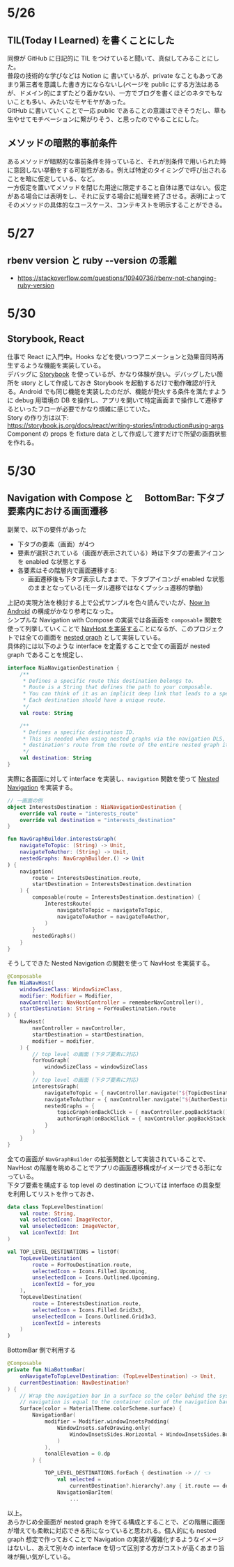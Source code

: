 # 5/26
## TIL(Today I Learned) を書くことにした
同僚が GitHub に日記的に TIL をつけていると聞いて、真似してみることにした。  
普段の技術的な学びなどは Notion に 書いているが、private なこともあってあまり第三者を意識した書き方にならないし(ページを public にする方法はあるが、ドメイン的にまずたどり着かない)、一方でブログを書くほどのネタでもないことも多い、みたいなモヤモヤがあった。  
GitHub に書いていくことで一応 public であることの意識はできそうだし、草も生やせてモチベーションに繋がりそう、と思ったのでやることにした。

## メソッドの暗黙的事前条件
あるメソッドが暗黙的な事前条件を持っていると、それが別条件で用いられた時に意図しない挙動をする可能性がある。例えば特定のタイミングで呼び出されることを暗に仮定している、など。  
一方仮定を置いてメソッドを閉じた用途に限定すること自体は悪ではない。仮定がある場合には表明をし、それに反する場合に処理を終了させる。表明によってそのメソッドの具体的なユースケース、コンテキストを明示することができる。  

# 5/27
## rbenv version と ruby --version の乖離
- https://stackoverflow.com/questions/10940736/rbenv-not-changing-ruby-version  

# 5/30
## Storybook, React
仕事で React に入門中。Hooks などを使いつつアニメーションと効果音同時再生するような機能を実装している。  
デバッグに [Storybook](https://storybook.js.org/) を使っているが、かなり体験が良い。デバッグしたい箇所を story として作成しておき Storybook を起動するだけで動作確認が行える。Android でも同じ機能を実装したのだが、機能が発火する条件を満たすように debug 用環境の DB を操作し、アプリを開いて特定画面まで操作して遷移するといったフローが必要でかなり煩雑に感じていた。  
Story の作り方は以下:  
https://storybook.js.org/docs/react/writing-stories/introduction#using-args  
Component の props を fixture data として作成して渡すだけで所望の画面状態を作れる。

# 5/30
## Navigation with Compose と　 BottomBar: 下タブ要素内における画面遷移
副業で、以下の要件があった
- 下タブの要素（画面）が4つ
- 要素が選択されている（画面が表示されている）時は下タブの要素アイコンを enabled な状態とする
- 各要素はその階層内で画面遷移する:
  - 画面遷移後も下タブ表示したままで、下タブアイコンが enabled な状態のままとなっている(モーダル遷移ではなくプッシュ遷移的挙動）

上記の実現方法を検討する上で公式サンプルを色々読んでいたが、[Now In Android](https://github.com/android/nowinandroid) の構成がかなり参考になった。  
シンプルな Navigation with Compose の実装では各画面を `composable` 関数を使って列挙していくことで [NavHost を実装する](https://developer.android.com/jetpack/compose/navigation#create-navhost)ことになるが、このプロジェクトでは全ての画面を [nested graph](https://developer.android.com/guide/navigation/navigation-design-graph#nested_graphs) として実装している。  
具体的には以下のような interface を定義することで全ての画面が nested graph であることを規定し、
```kt
interface NiaNavigationDestination {
    /**
     * Defines a specific route this destination belongs to.
     * Route is a String that defines the path to your composable.
     * You can think of it as an implicit deep link that leads to a specific destination.
     * Each destination should have a unique route.
     */
    val route: String

    /**
     * Defines a specific destination ID.
     * This is needed when using nested graphs via the navigation DLS, to differentiate a specific
     * destination's route from the route of the entire nested graph it belongs to.
     */
    val destination: String
}
```
実際に各画面に対して interface を実装し、`navigation` 関数を使って [Nested Navigation](https://developer.android.com/jetpack/compose/navigation#nested-nav) を実装する。
```kt
// 一画面の例
object InterestsDestination : NiaNavigationDestination {
    override val route = "interests_route"
    override val destination = "interests_destination"
}

fun NavGraphBuilder.interestsGraph(
    navigateToTopic: (String) -> Unit,
    navigateToAuthor: (String) -> Unit,
    nestedGraphs: NavGraphBuilder.() -> Unit
) {
    navigation(
        route = InterestsDestination.route,
        startDestination = InterestsDestination.destination
    ) {
        composable(route = InterestsDestination.destination) {
            InterestsRoute(
                navigateToTopic = navigateToTopic,
                navigateToAuthor = navigateToAuthor,
            )
        }
        nestedGraphs()
    }
}
```
そうしてできた Nested Navigation の関数を使って NavHost を実装する。
```kt
@Composable
fun NiaNavHost(
    windowSizeClass: WindowSizeClass,
    modifier: Modifier = Modifier,
    navController: NavHostController = rememberNavController(),
    startDestination: String = ForYouDestination.route
) {
    NavHost(
        navController = navController,
        startDestination = startDestination,
        modifier = modifier,
    ) {
        // top level の画面 (下タブ要素に対応)
        forYouGraph(
            windowSizeClass = windowSizeClass
        )
        // top level の画面 (下タブ要素に対応)
        interestsGraph(
            navigateToTopic = { navController.navigate("${TopicDestination.route}/$it") },
            navigateToAuthor = { navController.navigate("${AuthorDestination.route}/$it") },
            nestedGraphs = {
                topicGraph(onBackClick = { navController.popBackStack() })
                authorGraph(onBackClick = { navController.popBackStack() })
            }
        )
    }
}
```
全ての画面が `NavGraphBuilder` の拡張関数として実装されていることで、NavHost の階層を眺めることでアプリの画面遷移構成がイメージできる形になっている。  
下タブ要素を構成する top level の destination については interface の具象型を利用してリストを作っておき、
```kt
data class TopLevelDestination(
    val route: String,
    val selectedIcon: ImageVector,
    val unselectedIcon: ImageVector,
    val iconTextId: Int
)

val TOP_LEVEL_DESTINATIONS = listOf(
    TopLevelDestination(
        route = ForYouDestination.route,
        selectedIcon = Icons.Filled.Upcoming,
        unselectedIcon = Icons.Outlined.Upcoming,
        iconTextId = for_you
    ),
    TopLevelDestination(
        route = InterestsDestination.route,
        selectedIcon = Icons.Filled.Grid3x3,
        unselectedIcon = Icons.Outlined.Grid3x3,
        iconTextId = interests
    )
)
```
BottomBar 側で利用する
```kt
@Composable
private fun NiaBottomBar(
    onNavigateToTopLevelDestination: (TopLevelDestination) -> Unit,
    currentDestination: NavDestination?
) {
    // Wrap the navigation bar in a surface so the color behind the system
    // navigation is equal to the container color of the navigation bar.
    Surface(color = MaterialTheme.colorScheme.surface) {
        NavigationBar(
            modifier = Modifier.windowInsetsPadding(
                WindowInsets.safeDrawing.only(
                    WindowInsetsSides.Horizontal + WindowInsetsSides.Bottom
                )
            ),
            tonalElevation = 0.dp
        ) {

            TOP_LEVEL_DESTINATIONS.forEach { destination -> // 👈
                val selected =
                    currentDestination?.hierarchy?.any { it.route == destination.route } == true
                NavigationBarItem(
				    ...
```
以上。  
あらかじめ全画面が nested graph を持てる構成とすることで、どの階層に画面が増えても柔軟に対応できる形になっていると思われる。個人的にも nested graph 想定で作っておくことで Navigation の実装が複雑化するようなイメージはないし、あえて別々の interface を切って区別する方がコストが高くあまり旨味が無い気がしている。